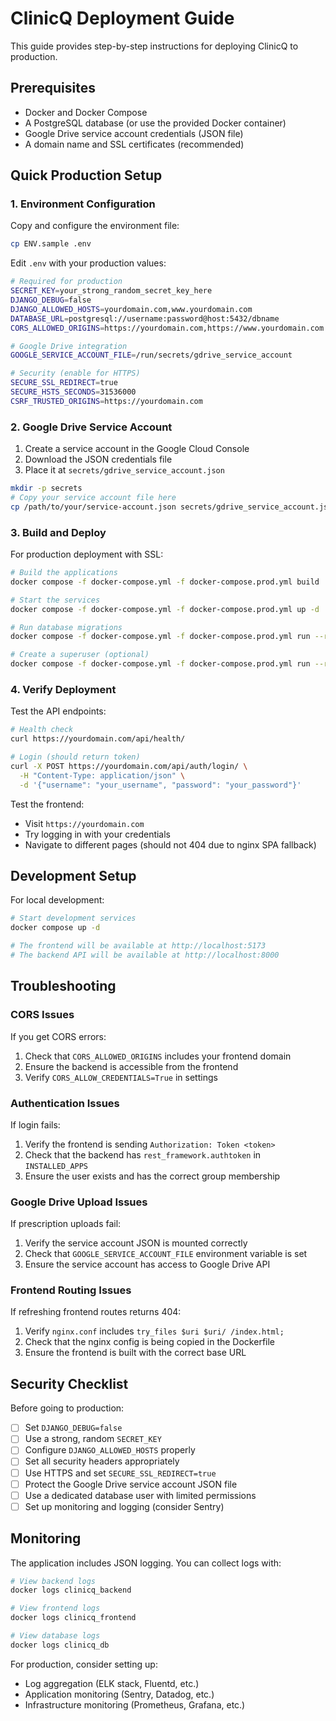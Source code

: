 # ClinicQ Deployment Guide

This guide provides step-by-step instructions for deploying ClinicQ to production.

## Prerequisites

- Docker and Docker Compose
- A PostgreSQL database (or use the provided Docker container)
- Google Drive service account credentials (JSON file)
- A domain name and SSL certificates (recommended)

## Quick Production Setup

### 1. Environment Configuration

Copy and configure the environment file:

```bash
cp ENV.sample .env
```

Edit `.env` with your production values:

```bash
# Required for production
SECRET_KEY=your_strong_random_secret_key_here
DJANGO_DEBUG=false
DJANGO_ALLOWED_HOSTS=yourdomain.com,www.yourdomain.com
DATABASE_URL=postgresql://username:password@host:5432/dbname
CORS_ALLOWED_ORIGINS=https://yourdomain.com,https://www.yourdomain.com

# Google Drive integration
GOOGLE_SERVICE_ACCOUNT_FILE=/run/secrets/gdrive_service_account

# Security (enable for HTTPS)
SECURE_SSL_REDIRECT=true
SECURE_HSTS_SECONDS=31536000
CSRF_TRUSTED_ORIGINS=https://yourdomain.com
```

### 2. Google Drive Service Account

1. Create a service account in the Google Cloud Console
2. Download the JSON credentials file
3. Place it at `secrets/gdrive_service_account.json`

```bash
mkdir -p secrets
# Copy your service account file here
cp /path/to/your/service-account.json secrets/gdrive_service_account.json
```

### 3. Build and Deploy

For production deployment with SSL:

```bash
# Build the applications
docker compose -f docker-compose.yml -f docker-compose.prod.yml build

# Start the services
docker compose -f docker-compose.yml -f docker-compose.prod.yml up -d

# Run database migrations
docker compose -f docker-compose.yml -f docker-compose.prod.yml run --rm backend python manage.py migrate

# Create a superuser (optional)
docker compose -f docker-compose.yml -f docker-compose.prod.yml run --rm backend python manage.py createsuperuser
```

### 4. Verify Deployment

Test the API endpoints:

```bash
# Health check
curl https://yourdomain.com/api/health/

# Login (should return token)
curl -X POST https://yourdomain.com/api/auth/login/ \
  -H "Content-Type: application/json" \
  -d '{"username": "your_username", "password": "your_password"}'
```

Test the frontend:

- Visit `https://yourdomain.com` 
- Try logging in with your credentials
- Navigate to different pages (should not 404 due to nginx SPA fallback)

## Development Setup

For local development:

```bash
# Start development services
docker compose up -d

# The frontend will be available at http://localhost:5173
# The backend API will be available at http://localhost:8000
```

## Troubleshooting

### CORS Issues

If you get CORS errors:

1. Check that `CORS_ALLOWED_ORIGINS` includes your frontend domain
2. Ensure the backend is accessible from the frontend
3. Verify `CORS_ALLOW_CREDENTIALS=True` in settings

### Authentication Issues

If login fails:

1. Verify the frontend is sending `Authorization: Token <token>`
2. Check that the backend has `rest_framework.authtoken` in `INSTALLED_APPS`
3. Ensure the user exists and has the correct group membership

### Google Drive Upload Issues

If prescription uploads fail:

1. Verify the service account JSON is mounted correctly
2. Check that `GOOGLE_SERVICE_ACCOUNT_FILE` environment variable is set
3. Ensure the service account has access to Google Drive API

### Frontend Routing Issues

If refreshing frontend routes returns 404:

1. Verify `nginx.conf` includes `try_files $uri $uri/ /index.html;`
2. Check that the nginx config is being copied in the Dockerfile
3. Ensure the frontend is built with the correct base URL

## Security Checklist

Before going to production:

- [ ] Set `DJANGO_DEBUG=false`
- [ ] Use a strong, random `SECRET_KEY`
- [ ] Configure `DJANGO_ALLOWED_HOSTS` properly
- [ ] Set all security headers appropriately
- [ ] Use HTTPS and set `SECURE_SSL_REDIRECT=true`
- [ ] Protect the Google Drive service account JSON file
- [ ] Use a dedicated database user with limited permissions
- [ ] Set up monitoring and logging (consider Sentry)

## Monitoring

The application includes JSON logging. You can collect logs with:

```bash
# View backend logs
docker logs clinicq_backend

# View frontend logs  
docker logs clinicq_frontend

# View database logs
docker logs clinicq_db
```

For production, consider setting up:
- Log aggregation (ELK stack, Fluentd, etc.)
- Application monitoring (Sentry, Datadog, etc.)
- Infrastructure monitoring (Prometheus, Grafana, etc.)
